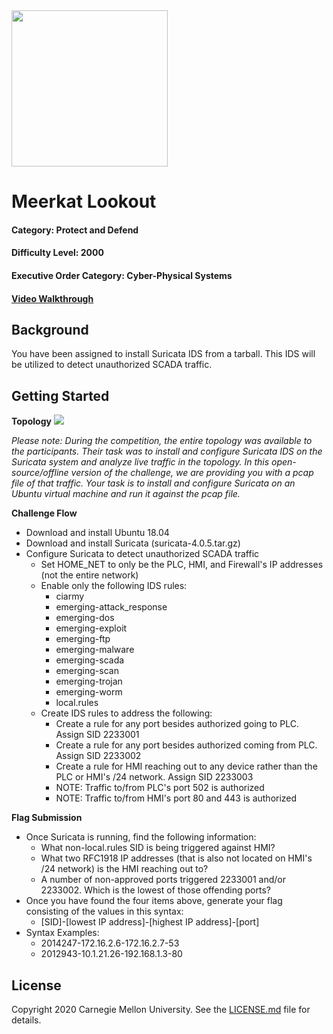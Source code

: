 <img src="../../logo.png" height="250px">

# Meerkat Lookout
#### Category: Protect and Defend
#### Difficulty Level: 2000
#### Executive Order Category: Cyber-Physical Systems
#### <a href="https://www.youtube.com/watch?v=53jw3bE6izE&list=PLSNlEg26NNpyjtUujhwW16SkJbuE9Pppe&index=20">Video Walkthrough</a>

## Background
You have been assigned to install Suricata IDS from a tarball. This IDS will be utilized to detect unauthorized SCADA traffic.


## Getting Started

**Topology**
<img src="topology.png">


*Please note: During the competition, the entire topology was available to the participants. Their task was to install and configure Suricata IDS on the Suricata system and analyze live traffic in the topology. In this open-source/offline version of the challenge, we are providing you with a pcap file of that traffic. Your task is to install and configure Suricata on an Ubuntu virtual machine and run it against the pcap file.*

**Challenge Flow**

 - Download and install Ubuntu 18.04 
 - Download and install Suricata (suricata-4.0.5.tar.gz)
 - Configure Suricata to detect unauthorized SCADA traffic
    - Set HOME_NET to only be the PLC, HMI, and Firewall's IP addresses (not the entire network)
    - Enable only the following IDS rules:
        - ciarmy
        - emerging-attack_response
        - emerging-dos
        - emerging-exploit
        - emerging-ftp
        - emerging-malware
        - emerging-scada
        - emerging-scan
        - emerging-trojan
        - emerging-worm
        - local.rules
    - Create IDS rules to address the following:
        - Create a rule for any port besides authorized going to PLC. Assign SID 2233001
        - Create a rule for any port besides authorized coming from PLC. Assign SID 2233002
        - Create a rule for HMI reaching out to any device rather than the PLC or HMI's /24 network. Assign SID 2233003
        - NOTE: Traffic to/from PLC's port 502 is authorized
        - NOTE: Traffic to/from HMI's port 80 and 443 is authorized

**Flag Submission**
- Once Suricata is running, find the following information:
    - What non-local.rules SID is being triggered against HMI?
    - What two RFC1918 IP addresses (that is also not located on HMI's /24 network) is the HMI reaching out to?
    - A number of non-approved ports triggered 2233001 and/or 2233002. Which is the lowest of those offending ports?
- Once you have found the four items above, generate your flag consisting of the values in this syntax:
    - [SID]-[lowest IP address]-[highest IP address]-[port]
- Syntax Examples:
    - 2014247-172.16.2.6-172.16.2.7-53
    - 2012943-10.1.21.26-192.168.1.3-80

## License
Copyright 2020 Carnegie Mellon University. See the [LICENSE.md](../../LICENSE.md) file for details.
